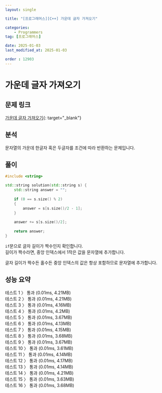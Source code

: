 ```yaml
---
layout: single

title: "[프로그래머스][C++] 가운데 글자 가져오기"

categories:
    - Programmers
tag: [프로그래머스]

date: 2025-01-03
last_modified_at: 2025-01-03

order : 12903
---
```


# 가운데 글자 가져오기

## 문제 링크

[가운데 글자 가져오기](https://school.programmers.co.kr/learn/courses/30/lessons/12903){: target="_blank"}

## 분석

문자열의 가운데 한글자 혹은 두글자를 조건에 따라 반환하는 문제입니다.

## 풀이

```cpp
#include <string>

std::string solution(std::string s) {
    std::string answer = "";
    
    if (0 == s.size() % 2)
    {
        answer = s[s.size()/2 - 1];   
    }
    
    answer += s[s.size()/2];
    
    return answer;
}
```

`if`문으로 글자 길이가 짝수인지 확인합니다.  
길이가 짝수라면, 중앙 인덱스에서 1작은 값을 문자열에 추가합니다.

글자 길이가 짝수든 홀수든 중앙 인덱스의 값은 항상 포함하므로 문자열에 추가합니다.

## 성능 요약

테스트 1 〉	통과 (0.01ms, 4.21MB)  
테스트 2 〉	통과 (0.01ms, 4.21MB)  
테스트 3 〉	통과 (0.01ms, 4.16MB)  
테스트 4 〉	통과 (0.01ms, 4.2MB)  
테스트 5 〉	통과 (0.01ms, 3.67MB)  
테스트 6 〉	통과 (0.01ms, 4.13MB)  
테스트 7 〉	통과 (0.01ms, 4.15MB)  
테스트 8 〉	통과 (0.01ms, 3.68MB)  
테스트 9 〉	통과 (0.01ms, 3.67MB)  
테스트 10 〉 통과 (0.01ms, 3.61MB)  
테스트 11 〉 통과 (0.01ms, 4.14MB)  
테스트 12 〉 통과 (0.01ms, 4.17MB)  
테스트 13 〉 통과 (0.01ms, 4.14MB)  
테스트 14 〉 통과 (0.01ms, 4.21MB)  
테스트 15 〉 통과 (0.01ms, 3.63MB)  
테스트 16 〉 통과 (0.01ms, 3.68MB)